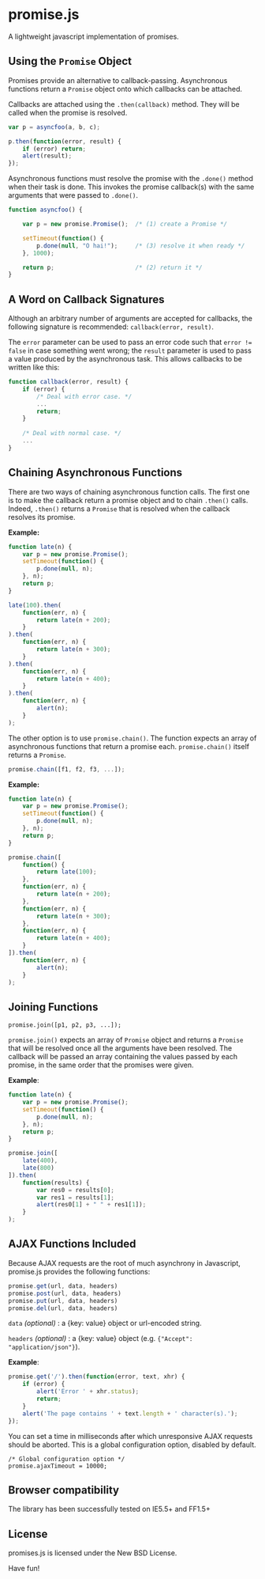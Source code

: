 # promise.js

A lightweight javascript implementation of promises.

## Using the `Promise` Object

Promises provide an alternative to callback-passing. Asynchronous functions return a `Promise` object onto which callbacks can be attached.

Callbacks are attached using the `.then(callback)` method. They will be called when the promise is resolved.

```js
var p = asyncfoo(a, b, c);

p.then(function(error, result) {
    if (error) return;
    alert(result);
});
```

Asynchronous functions must resolve the promise with the `.done()` method when their task is done. This invokes the promise callback(s) with the same arguments that were passed to `.done()`.

```js
function asyncfoo() {

    var p = new promise.Promise();  /* (1) create a Promise */

    setTimeout(function() {
        p.done(null, "O hai!");     /* (3) resolve it when ready */
    }, 1000);

    return p;                       /* (2) return it */
}
```

## A Word on Callback Signatures

Although an arbitrary number of arguments are accepted for callbacks, the following signature is recommended: `callback(error, result)`.

The `error` parameter can be used to pass an error code such that `error != false` in case something went wrong; the `result` parameter is used to pass a value produced by the asynchronous task. This allows callbacks to be written like this:

```js
function callback(error, result) {
    if (error) {
        /* Deal with error case. */
        ...
        return;
    }
       
    /* Deal with normal case. */
    ...
}
```

## Chaining Asynchronous Functions

There are two ways of chaining asynchronous function calls. The first one is to make the callback return a promise object and to chain `.then()` calls. Indeed, `.then()` returns a `Promise` that is resolved when the callback resolves its promise.

**Example:**

```js
function late(n) {
    var p = new promise.Promise();
    setTimeout(function() {
        p.done(null, n);
    }, n);
    return p;
}

late(100).then(
    function(err, n) {
        return late(n + 200);
    }
).then(
    function(err, n) {
        return late(n + 300);
    }
).then(
    function(err, n) {
        return late(n + 400);
    }
).then(
    function(err, n) {
        alert(n);
    }
);
```

The other option is to use `promise.chain()`. The function expects an array of asynchronous functions that return a promise each. `promise.chain()` itself returns a `Promise`.

```js
promise.chain([f1, f2, f3, ...]);
```

**Example:**

```js
function late(n) {
    var p = new promise.Promise();
    setTimeout(function() {
        p.done(null, n);
    }, n);
    return p;
}

promise.chain([
    function() {
        return late(100);
    },
    function(err, n) {
        return late(n + 200);
    },
    function(err, n) {
        return late(n + 300);
    },
    function(err, n) {
        return late(n + 400);
    }
]).then(
    function(err, n) {
        alert(n);
    }
);
```

## Joining Functions

    promise.join([p1, p2, p3, ...]);

`promise.join()` expects an array of `Promise` object and returns a `Promise` that will be resolved once all the arguments have been resolved. The callback will be passed an array containing the values passed by each promise, in the same order that the promises were given. 

**Example**:

```js
function late(n) {
    var p = new promise.Promise();
    setTimeout(function() {
        p.done(null, n);
    }, n);
    return p;
}

promise.join([
    late(400),
    late(800)
]).then(
    function(results) {
        var res0 = results[0];
        var res1 = results[1];
        alert(res0[1] + " " + res1[1]);
    }
);
```

## AJAX Functions Included

Because AJAX requests are the root of much asynchrony in Javascript, promise.js provides the following functions:

```js
promise.get(url, data, headers)
promise.post(url, data, headers)
promise.put(url, data, headers)
promise.del(url, data, headers)
```

`data` *(optional)* : a {key: value} object or url-encoded string.

`headers` *(optional)* :  a {key: value} object (e.g. `{"Accept": "application/json"}`).

**Example**:

```js
promise.get('/').then(function(error, text, xhr) {
    if (error) {
        alert('Error ' + xhr.status);
        return;
    }
    alert('The page contains ' + text.length + ' character(s).');
});
```

You can set a time in milliseconds after which unresponsive AJAX
requests should be aborted. This is a global configuration option,
disabled by default.

    /* Global configuration option */
    promise.ajaxTimeout = 10000;


## Browser compatibility

The library has been successfully tested on IE5.5+ and FF1.5+

## License

promises.js is licensed under the New BSD License.


Have fun!
